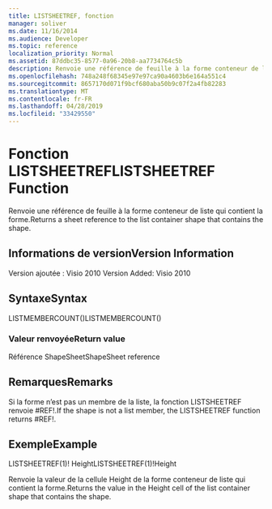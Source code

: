 ```yaml
---
title: LISTSHEETREF, fonction
manager: soliver
ms.date: 11/16/2014
ms.audience: Developer
ms.topic: reference
localization_priority: Normal
ms.assetid: 87ddbc35-8577-0a96-20b8-aa7734764c5b
description: Renvoie une référence de feuille à la forme conteneur de liste qui contient la forme.
ms.openlocfilehash: 748a248f68345e97e97ca90a4603b6e164a551c4
ms.sourcegitcommit: 8657170d071f9bcf680aba50b9c07f2a4fb82283
ms.translationtype: MT
ms.contentlocale: fr-FR
ms.lasthandoff: 04/28/2019
ms.locfileid: "33429550"
---
```

# <a name="listsheetref-function"></a><span data-ttu-id="09eb4-103">Fonction LISTSHEETREF</span><span class="sxs-lookup"><span data-stu-id="09eb4-103">LISTSHEETREF Function</span></span>

<span data-ttu-id="09eb4-104">Renvoie une référence de feuille à la forme conteneur de liste qui contient la forme.</span><span class="sxs-lookup"><span data-stu-id="09eb4-104">Returns a sheet reference to the list container shape that contains the shape.</span></span>
  
## <a name="version-information"></a><span data-ttu-id="09eb4-105">Informations de version</span><span class="sxs-lookup"><span data-stu-id="09eb4-105">Version Information</span></span>

<span data-ttu-id="09eb4-106">Version ajoutée : Visio 2010
</span><span class="sxs-lookup"><span data-stu-id="09eb4-106">Version Added: Visio 2010</span></span> 
  
## <a name="syntax"></a><span data-ttu-id="09eb4-107">Syntaxe</span><span class="sxs-lookup"><span data-stu-id="09eb4-107">Syntax</span></span>

<span data-ttu-id="09eb4-108">LISTMEMBERCOUNT()</span><span class="sxs-lookup"><span data-stu-id="09eb4-108">LISTMEMBERCOUNT()</span></span>
  
### <a name="return-value"></a><span data-ttu-id="09eb4-109">Valeur renvoyée</span><span class="sxs-lookup"><span data-stu-id="09eb4-109">Return value</span></span>

<span data-ttu-id="09eb4-110">Référence ShapeSheet</span><span class="sxs-lookup"><span data-stu-id="09eb4-110">ShapeSheet reference</span></span>
  
## <a name="remarks"></a><span data-ttu-id="09eb4-111">Remarques</span><span class="sxs-lookup"><span data-stu-id="09eb4-111">Remarks</span></span>

<span data-ttu-id="09eb4-112">Si la forme n’est pas un membre de la liste, la fonction LISTSHEETREF renvoie #REF!.</span><span class="sxs-lookup"><span data-stu-id="09eb4-112">If the shape is not a list member, the LISTSHEETREF function returns #REF!.</span></span>
  
## <a name="example"></a><span data-ttu-id="09eb4-113">Exemple</span><span class="sxs-lookup"><span data-stu-id="09eb4-113">Example</span></span>

<span data-ttu-id="09eb4-114">LISTSHEETREF(1)! Height</span><span class="sxs-lookup"><span data-stu-id="09eb4-114">LISTSHEETREF(1)!Height</span></span> 
  
<span data-ttu-id="09eb4-115">Renvoie la valeur de la cellule Height de la forme conteneur de liste qui contient la forme.</span><span class="sxs-lookup"><span data-stu-id="09eb4-115">Returns the value in the Height cell of the list container shape that contains the shape.</span></span> 
  

